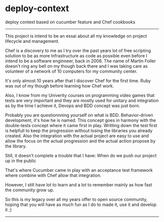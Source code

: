 # deploy-context
deploy context based on cucumber feature and Chef cookbooks

***
This project is intend to be an essai about all my knowledge on project lifecycle and management.

Chef is a discovery to me as I try over the past years lot of free scripting solution to be as more Infrastructure as code as possible even before I intend to be a software enginneer, back in 2006. The name of Martin Foller doesn't ring any bell on my though back there and I was taking care as volunteer of a network of 10 computers for my community center.

It's only almost 10 years after that I discover Chef for the first time.
Ruby was out of my though before learning how Chef work.

Also, I know from my Univerity courses on programming video games that tests are very important and they are mostly used for unitary and integration as by the time I achieve it, Devops and BDD concept was just born.

Probably you are questionnning yourself on what is BDD. Behavior-driven development, it's how he is named. This concept goes in harmony with the double-tests concept where it came first in play. Writting down the test first is helpfull to keep the progression without losing the libraries you already created. Also the integration with the actual project are easy to use and allow the focus on the actual progression and the actual action propose by the library.

Still, it doesn't complete a trouble that I have: When do we push our project up in the public

That's where Cucumber came in play with an acceptance test framework where combine with Chef allow that integration.



However, I still have lot to learn and a lot to remember mainly as how fast the community grow up.

So this is my legacy over all my years offer to open source community, hoping that you will have as much fun as I do to made it, use it and develop it ;)
***
